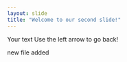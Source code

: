 ```yaml
---
layout: slide
title: "Welcome to our second slide!"
---
```

Your text
Use the left arrow to go back!

new file added
